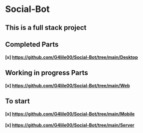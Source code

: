 # Social-Bot

## This is a full stack project 

## Completed Parts
#### [x] https://github.com/G4lile00/Social-Bot/tree/main/Desktop

## Working in progress Parts

#### [x] https://github.com/G4lile00/Social-Bot/tree/main/Web

## To start

#### [x] https://github.com/G4lile00/Social-Bot/tree/main/Mobile 
#### [x] https://github.com/G4lile00/Social-Bot/tree/main/Server
